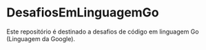 # DesafiosEmLinguagemGo
Este repositório é destinado a desafios de código em linguagem Go (Linguagem da Google).
